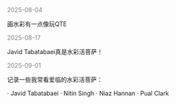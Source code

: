 
<span style="color: gray;">2025-08-04</span>

画水彩有一点像玩QTE

<span style="color: gray;">2025-08-17</span>

Javid Tabatabaei真是水彩活菩萨！

<span style="color: gray;">2025-09-01</span>

记录一些我常看爱临的水彩活菩萨：

· Javid Tabatabaei
· Nitin Singh
· Niaz Hannan
· Pual Clark


